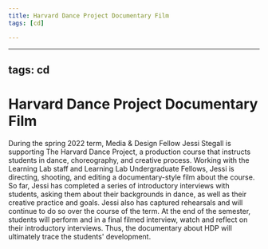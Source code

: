 ```yaml
---
title: Harvard Dance Project Documentary Film
tags: [cd]

---
```


---
tags: cd
---

# Harvard Dance Project Documentary Film

During the spring 2022 term, Media & Design Fellow Jessi Stegall is supporting The Harvard Dance Project, a production course that instructs students in dance, choreography, and creative process. Working with the Learning Lab staff and Learning Lab Undergraduate Fellows, Jessi is directing, shooting, and editing a documentary-style film about the course. So far, Jessi has completed a series of introductory interviews with students, asking them about their backgrounds in dance, as well as their creative practice and goals. Jessi also has captured rehearsals and will continue to do so over the course of the term. At the end of the semester, students will perform and in a final filmed interview, watch and reflect on their introductory interviews. Thus, the documentary about HDP will ultimately trace the students' development. 